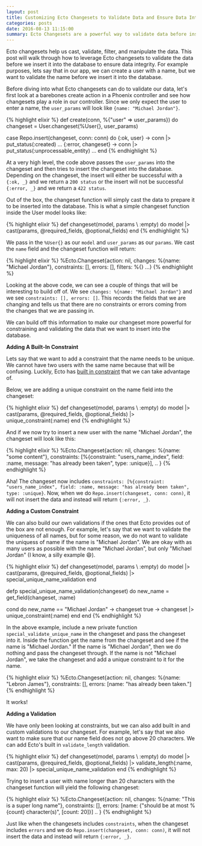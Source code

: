 ```yaml
---
layout: post
title: Customizing Ecto Changesets to Validate Data and Ensure Data Integrity
categories: posts
date: 2016-08-13 11:15:00
summary: Ecto Changesets are a powerful way to validate data before inserting it into the database
---
```


Ecto changesets help us cast, validate, filter, and manipulate the data.
This post will walk through how to leverage Ecto changesets to validate the data
before we insert it into the database to ensure data integrity.
For example purposes, lets say that in our app, we can create a user with a name,
but we want to validate the name before we insert it into the database.

Before diving into what Ecto changesets can do to validate our data,
let's first look at a barebones create action in a Phoenix controller and see how
changesets play a role in our controller. Since we only expect the user to enter a name,
the `user_params` will look like `{name: "Michael Jordan"}`.

{% highlight elixir %}
def create(conn, %{"user" => user_params}) do
  changeset = User.changeset(%User{}, user_params)

  case Repo.insert(changeset, conn: conn) do
      {:ok, user} ->
        conn
        |> put_status(:created)
        ...
      {:error, changeset} ->
        conn
        |> put_status(:unprocessable_entity)
        ...
    end
{% endhighlight %}

At a very high level, the code above passes the `user_params` into the changeset and
then tries to insert the changeset into the database. Depending on the changeset,
the insert will either be successful with a  `{:ok, _}` and we return a `200 status`
or the insert will not be successful `{:error, _}` and we return a `422 status`.

Out of the box, the changeset function will simply cast the data to prepare it to be inserted into
the database. This is what a simple changeset function inside the User model looks like:

{% highlight elixir %}
def changeset(model, params \\ :empty) do
  model
  |> cast(params, @required_fields, @optional_fields)
end
{% endhighlight %}

We pass in the `%User{}` as our `model` and `user_params` as our `params`.
We cast the `name` field and the changeset function will return:

{% highlight elixir %}
%Ecto.Changeset{action: nil, changes: %{name: "Michael Jordan"},
constraints: [], errors: [], filters: %{} ...}
{% endhighlight %}

Looking at the above code, we can see a couple of things that will be interesting
to build off of. We see `changes: %{name: "Michael Jordan"}` and we see `constraints: [], errors: []`.
This records the fields that we are changing and tells us that there are no
constraints or errors coming from the changes that we are passing in.

We can build off this information to make our changeset more powerful for
constraining and validating the data that we want to insert into the database.

**Adding A Built-In Constraint**

Lets say that we want to add a constraint that the name needs to be unique. We cannot
have two users with the same name because that will be confusing. Luckily, Ecto has
[built in constraint](https://hexdocs.pm/ecto/Ecto.Changeset.html)
that we can take advantage of.

Below, we are adding a unique constraint on the name field into the changeset:

{% highlight elixir %}
def changeset(model, params \\ :empty) do
  model
  |> cast(params, @required_fields, @optional_fields)
  |> unique_constraint(:name)
end
{% endhighlight %}

And if we now try to insert a new user with the name "Michael Jordan", the changeset
will look like this:

{% highlight elixir %}
%Ecto.Changeset{action: nil, changes: %{name: "some content"},
 constraints: [%{constraint: "users_name_index", field: :name,
    message: "has already been taken", type: :unique}], .. }
{% endhighlight %}

Aha! The changeset now includes `constraints: [%{constraint: "users_name_index", field: :name,
message: "has already been taken", type: :unique}`. Now, when we do `Repo.insert(changeset, conn: conn)`,
it will not insert the data and instead will return `{:error, _}`.

**Adding a Custom Constraint**

We can also build our own validations if the ones that Ecto provides out of the box
are not enough. For example, let's say that we want to validate the uniqueness of
all names, but for some reason, we do not want to validate the uniquess of name if the name is "Michael Jordan".
We are okay with as many users as possible with the name "Michael Jordan", but only "Michael Jordan"
(I know, a silly example :smile:).

{% highlight elixir %}
def changeset(model, params \\ :empty) do
  model
  |> cast(params, @required_fields, @optional_fields)
  |> special_unique_name_validation
end

defp special_unique_name_validation(changeset) do
  new_name = get_field(changeset, :name)

  cond do
    new_name == "Michael Jordan" ->
      changeset
    true ->
      changeset
      |> unique_constraint(:name)
  end
end
{% endhighlight %}

In the above example, include a new private function `special_validate_unique_name`
in the changeset and pass the changeset into it. Inside the function get the name from the changeset
and see if the name is "Michael Jordan." If the name is "Michael Jordan", then we do
nothing and pass the changeset through. If the name is not "Michael Jordan", we take
the changeset and add a unique constraint to it for the name.

{% highlight elixir %}
%Ecto.Changeset{action: nil, changes: %{name: "Lebron James"}, constraints: [],
 errors: [name: "has already been taken."]
{% endhighlight %}

It works!

**Adding a Validation**

We have only been looking at constraints, but we can also add built in and custom
validations to our changeset. For example, let's say that we also want to make sure
that our name field does not go above 20 characters. We can add Ecto's built in
`validate_length` validation.

{% highlight elixir %}
def changeset(model, params \\ :empty) do
  model
  |> cast(params, @required_fields, @optional_fields)
  |> validate_length(:name, max: 20)
  |> special_unique_name_validation
end
{% endhighlight %}

Trying to insert a user with name longer than 20 characters with the changeset function
will yield the following changeset:

{% highlight elixir %}
%Ecto.Changeset{action: nil, changes: %{name: "This is a super long name"}, constraints: [],
 errors: [name: {"should be at most %{count} character(s)", [count: 20]}] .. }
{% endhighlight %}

Just like when the changesets includes `constraints`, when the changeset includes
`errors` and we do `Repo.insert(changeset, conn: conn)`, it will not insert the data and instead will return `{:error, _}`.
